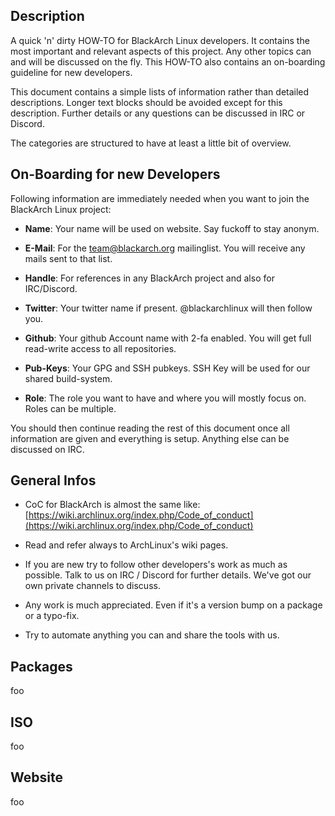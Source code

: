 ## Description

A quick 'n' dirty HOW-TO for BlackArch Linux developers. It contains the most
important and relevant aspects of this project. Any other topics can and will be
discussed on the fly. This HOW-TO also contains an on-boarding guideline for
new developers.

This document contains a simple lists of information rather than detailed
descriptions. Longer text blocks should be avoided except for this description.
Further details or any questions can be discussed in IRC or Discord.

The categories are structured to have at least a little bit of overview.


## On-Boarding for new Developers

Following information are immediately needed when you want to join the BlackArch
Linux project:

- **Name**: Your name will be used on website. Say fuckoff to stay anonym.

- **E-Mail**: For the team@blackarch.org mailinglist. You will receive any mails
sent to that list.

- **Handle**: For references in any BlackArch project and also for IRC/Discord.

- **Twitter**: Your twitter name if present. @blackarchlinux will then follow
you.

- **Github**: Your github Account name with 2-fa enabled. You will get full
read-write access to all repositories.

- **Pub-Keys**: Your GPG and SSH pubkeys. SSH Key will be used for our shared
build-system.

- **Role**: The role you want to have and where you will mostly focus on. Roles
can be multiple.

You should then continue reading the rest of this document once all information
are given and everything is setup. Anything else can be discussed on IRC.


## General Infos

- CoC for BlackArch is almost the same like:
[https://wiki.archlinux.org/index.php/Code_of_conduct](https://wiki.archlinux.org/index.php/Code_of_conduct)

- Read and refer always to ArchLinux's wiki pages.

- If you are new try to follow other developers's work as much as possible. Talk
  to us on IRC / Discord for further details. We've got our own private channels
  to discuss.

- Any work is much appreciated. Even if it's a version bump on a package or a
typo-fix.

- Try to automate anything you can and share the tools with us.


## Packages

foo


## ISO

foo


## Website

foo

